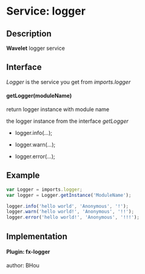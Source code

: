 # Service: logger

## Description
**Wavelet** logger service

## Interface
*Logger* is the service you get from *imports.logger*

#### getLogger(moduleName)
return logger instance with module name

the logger instance from the interface *getLogger*

- logger.info(...);

- logger.warn(...);

- logger.error(...);

## Example
`````javascript
var Logger = imports.logger;
var logger = Logger.getInstance('ModuleName');

logger.info('hello world', 'Anonymous', '!');
logger.warn('hello world!', 'Anonymous', '!!');
logger.error('hello world!', 'Anonymous', '!!!');
`````

## Implementation
#### Plugin: fx-logger
author: BHou
